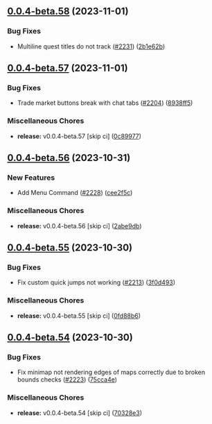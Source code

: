 ## [0.0.4-beta.58](https://github.com/Wynntils/Artemis/compare/v0.0.4-beta.57...v0.0.4-beta.58) (2023-11-01)


### Bug Fixes

* Multiline quest titles do not track ([#2231](https://github.com/Wynntils/Artemis/issues/2231)) ([2b1e62b](https://github.com/Wynntils/Artemis/commit/2b1e62b386ba8dbea8e4e64bb61dab79a245f096))

## [0.0.4-beta.57](https://github.com/Wynntils/Artemis/compare/v0.0.4-beta.56...v0.0.4-beta.57) (2023-11-01)


### Bug Fixes

* Trade market buttons break with chat tabs ([#2204](https://github.com/Wynntils/Artemis/issues/2204)) ([8938ff5](https://github.com/Wynntils/Artemis/commit/8938ff584959d8487acd75eae5cfcfe59ccae5e3))


### Miscellaneous Chores

* **release:** v0.0.4-beta.57 [skip ci] ([0c89977](https://github.com/Wynntils/Artemis/commit/0c89977f8a9b33d1432a9cbec28edd95e255d3fd))

## [0.0.4-beta.56](https://github.com/Wynntils/Artemis/compare/v0.0.4-beta.55...v0.0.4-beta.56) (2023-10-31)


### New Features

* Add Menu Command ([#2228](https://github.com/Wynntils/Artemis/issues/2228)) ([cee2f5c](https://github.com/Wynntils/Artemis/commit/cee2f5ccbd2c86ca08624a462071caa3c0407bde))


### Miscellaneous Chores

* **release:** v0.0.4-beta.56 [skip ci] ([2abe9db](https://github.com/Wynntils/Artemis/commit/2abe9db9062452e9fdd7c1555a52cb084338419f))

## [0.0.4-beta.55](https://github.com/Wynntils/Artemis/compare/v0.0.4-beta.54...v0.0.4-beta.55) (2023-10-30)


### Bug Fixes

* Fix custom quick jumps not working ([#2213](https://github.com/Wynntils/Artemis/issues/2213)) ([3f0d493](https://github.com/Wynntils/Artemis/commit/3f0d4939b08e889aa6bfcd7160ff1e2f8742734a))


### Miscellaneous Chores

* **release:** v0.0.4-beta.55 [skip ci] ([0fd88b6](https://github.com/Wynntils/Artemis/commit/0fd88b6e5bac6662a761c4d7261db94f93a7134d))

## [0.0.4-beta.54](https://github.com/Wynntils/Artemis/compare/v0.0.4-beta.53...v0.0.4-beta.54) (2023-10-30)


### Bug Fixes

* Fix minimap not rendering edges of maps correctly due to broken bounds checks ([#2223](https://github.com/Wynntils/Artemis/issues/2223)) ([75cca4e](https://github.com/Wynntils/Artemis/commit/75cca4ed1f9fe7cfbb3feb1abd9aff40cfd87a73))


### Miscellaneous Chores

* **release:** v0.0.4-beta.54 [skip ci] ([70328e3](https://github.com/Wynntils/Artemis/commit/70328e3430d90debf39f480a31dc396d4c0ca799))

